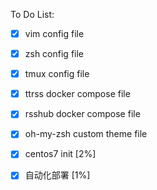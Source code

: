 To Do List:

- [x] vim config file

- [x] zsh config file

- [x] tmux config file

- [x] ttrss docker compose file

- [x] rsshub docker compose file 

- [x] oh-my-zsh custom theme file

- [x] centos7 init [2%]

- [x] 自动化部署 [1%]
